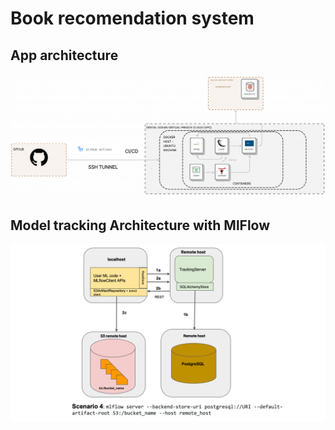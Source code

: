 # Book recomendation system

## App architecture

![architecture](img/archi.png)

## Model tracking Architecture with MlFlow

![mlflow architecture](img/scenario_4.png)
